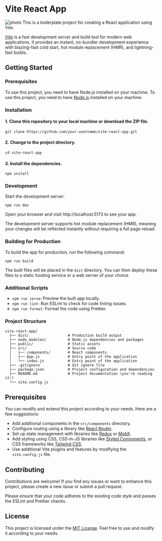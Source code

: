# Vite React App
![photo](https://images.unsplash.com/photo-1554080353-a576cf803bda?ixlib=rb-4.0.3&ixid=MnwxMjA3fDB8MHxzZWFyY2h8NHx8cGhvdG98ZW58MHx8MHx8&w=1000&q=80)
This is a boilerplate project for creating a React application using Vite.

[Vite](https://vitejs.dev/) is a fast development server and build tool for modern web applications. It provides an instant, no-bundler development experience with blazing-fast cold start, hot module replacement (HMR), and lightning-fast builds.

## Getting Started

### Prerequisites

To use this project, you need to have Node.js installed on your machine.
To use this project, you need to have [Node.js](https://nodejs.org/en) installed on your machine.

### Installation

#### 1. Clone this repository to your local machine or download the ZIP file.

```
git clone https://github.com/your-username/vite-react-app.git
```

#### 2. Change to the project directory.

```
cd vite-react-app
```

#### 3. Install the dependencies.

```
npm install
```

### Development

Start the development server:

```
npm run dev
```

Open your browser and visit http://localhost:5173 to see your app.

The development server supports hot module replacement (HMR), meaning your changes will be reflected instantly without requiring a full page reload.

### Building for Production

To build the app for production, run the following command:

```
npm run build
```

The built files will be placed in the `dist` directory. You can then deploy these files to a static hosting service or a web server of your choice.

### Additional Scripts

-   `npm run serve`: Preview the built app locally.
-   `npm run lint`: Run ESLint to check for code linting issues.
-   `npm run format`: Format the code using Prettier.

### Project Structure

```
vite-react-app/
  ├── dist/                  # Production build output
  ├── node_modules/          # Node.js dependencies and packages
  ├── public/                # Static assets
  ├── src/                   # Source code
  │   ├── components/        # React components
  │   ├── App.js             # Entry point of the application
  │   └── index.js           # Entry point of the application
  ├── .gitignore             # Git ignore file
  ├── package.json           # Project configuration and dependencies
  ├── README.md              # Project documentation (you're reading it!)
  └── vite.config.js
```

## Prerequisites

You can modify and extend this project according to your needs. Here are a few suggestions:

-   Add additional components in the `src/components` directory.
-   Configure routing using a library like [React Router](https://reactrouter.com/en/main).
-   Set up state management with libraries like [Redux](https://redux.js.org/) or [MobX](https://mobx.js.org/README.html).
-   Add styling using CSS, CSS-in-JS libraries like [Styled Components](https://styled-components.com/), or CSS frameworks like [Tailwind CSS](https://tailwindcss.com/).
-   Use additional Vite plugins and features by modifying the `vite.config.js` file.

## Contributing

Contributions are welcome! If you find any issues or want to enhance this project, please create a new issue or submit a pull request.

Please ensure that your code adheres to the existing code style and passes the ESLint and Prettier checks.

## License

This project is licensed under the [MIT License](https://opensource.org/license/mit/). Feel free to use and modify it according to your needs.
